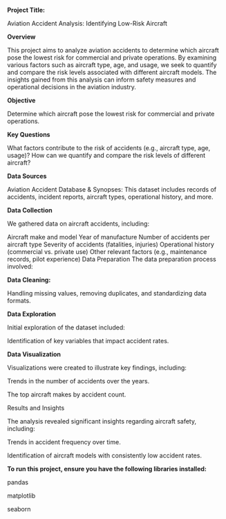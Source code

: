 **Project Title:**

Aviation Accident Analysis: Identifying Low-Risk Aircraft

**Overview**

This project aims to analyze aviation accidents to determine which aircraft pose the lowest risk for commercial and private operations. By examining various factors such as aircraft type, age, and usage, we seek to quantify and compare the risk levels associated with different aircraft models. The insights gained from this analysis can inform safety measures and operational decisions in the aviation industry.


**Objective**

Determine which aircraft pose the lowest risk for commercial and private operations.

**Key Questions**

What factors contribute to the risk of accidents (e.g., aircraft type, age, usage)?
How can we quantify and compare the risk levels of different aircraft?

**Data Sources**

Aviation Accident Database & Synopses: This dataset includes records of accidents, incident reports, aircraft types, operational history, and more.

**Data Collection**

We gathered data on aircraft accidents, including:

Aircraft make and model
Year of manufacture
Number of accidents per aircraft type
Severity of accidents (fatalities, injuries)
Operational history (commercial vs. private use)
Other relevant factors (e.g., maintenance records, pilot experience)
Data Preparation
The data preparation process involved:

**Data Cleaning:**

Handling missing values, removing duplicates, and standardizing data formats.

**Data Exploration**

Initial exploration of the dataset included:


Identification of key variables that impact accident rates.

**Data Visualization**

Visualizations were created to illustrate key findings, including:

Trends in the number of accidents over the years.

The top aircraft makes by accident count.

Results and Insights

The analysis revealed significant insights regarding aircraft safety, including:

Trends in accident frequency over time.

Identification of aircraft models with consistently low accident rates.


**To run this project, ensure you have the following libraries installed:**

pandas

matplotlib

seaborn
